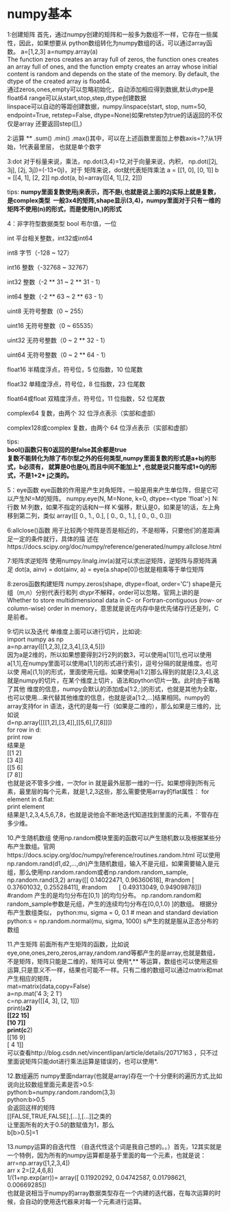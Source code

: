 <h1>numpy基本</h1>

1:创建矩阵
首先，通过numpy创建的矩阵和一般多为数组不一样，它存在一些属性，因此，如果想要从
python数组转化为numpy数组的话，可以通过array函数。
a=[1,2,3] a=numpy.array(a)<br/>
The function zeros creates an array full of zeros, the function ones creates an 
array full of ones, and the function empty creates an array whose initial content 
is random and depends on the state of the memory. By default, the dtype of the 
created array is float64.<br/>
通过zeros,ones,empty可以忽略初始化，自动添加相应得到数据,默认dtype是float64
range可以从start,stop,step,dtype创建数据<br/>
linspace可以自动的等距创建数据，numpy.linspace(start, stop, num=50, endpoint=True, retstep=False, dtype=None)如果retstep为true的话返回的不仅仅是array
还要返回step([],)<br/>

2:运算
**
.sum() .min() .max()其中，可以在上述函数里面加上参数axis=?,?从1开始，1代表最里层，
也就是单个数字

3:dot
对于标量来说，乘法，np.dot(3,4)=12,对于向量来说，内积， np.dot([2j, 3j], [2j, 3j])=(-13+0j)，对于
矩阵来说，dot就代表矩阵乘法 
a = [[1, 0], [0, 1]]
b = [[4, 1], [2, 2]]
np.dot(a, b)=array([[4, 1],[2, 2]])

tips:
<B>
  numpy里面复数使用j来表示，而不是i,也就是说上面的2j实际上就是复数，是complex类型
  一般3x4的矩阵,shape显示(3,4)，numpy里面对于只有一维的矩阵不使用(n)的形式，而是使用(n,)的形式
</B>

4：非字符型数据类型
bool	布尔值，一位

int	平台相关整数，int32或int64

int8	字节（-128 ~ 127）

int16	整数（-32768 ~ 32767）

int32	整数（-2 ** 31 ~ 2 ** 31 - 1）

int64	整数（-2 ** 63 ~ 2 ** 63 - 1）

uint8	无符号整数（0 ~ 255）

uint16	无符号整数（0 ~ 65535）

uint32	无符号整数（0 ~ 2 ** 32 - 1）

uint64	无符号整数（0 ~ 2 ** 64 - 1）

float16	半精度浮点，符号位，5 位指数，10 位尾数

float32	单精度浮点，符号位，8 位指数，23 位尾数

float64或float	双精度浮点，符号位，11 位指数，52 位尾数

complex64	复数，由两个 32 位浮点表示（实部和虚部）

complex128或complex	复数，由两个 64 位浮点表示（实部和虚部）

tips:</br><B>
bool()函数只有0返回的是false其余都是true</br>
复数不能转化为除了布尔型之外的任何类型,numpy里面复数的形式是a+bj的形式，b必须有，
就算是0也是0j,而且中间不能加上* ,也就是说只能写成1+0j的形式，不是1+2* j之类的。
</B>

5：eye函数
eye函数的作用是产生对角矩阵，一般是用来产生单位阵，但是它可以产生N!=M的矩阵。
numpy.eye(N, M=None, k=0, dtype=<type 'float'>)
N:行数
M:列数，如果不指定的话和N一样
K:偏移，默认是0，如果是1的话，左上角移到第二列，类似
array([[ 0.,  1.,  0.],
       [ 0.,  0.,  1.],
       [ 0.,  0.,  0.]])
</br>

6:allclose()函数
用于比较两个矩阵是否是相近的，不是相等，只要他们的差距满足一定的条件就行，具体的描
述在https://docs.scipy.org/doc/numpy/reference/generated/numpy.allclose.html
</br>

7:矩阵求逆矩阵
使用numpy.linalg.inv(a)就可以求出逆矩阵，逆矩阵与原矩阵满足
dot(a, ainv) = dot(ainv, a) = eye(a.shape[0])也就是相乘等于单位矩阵

8:zeros函数构建矩阵
numpy.zeros(shape, dtype=float, order='C')
shape是元组（m,n）分别代表行和列
dtypr不解释，order可以忽略，官网上讲的是Whether to store multidimensional data in C- or Fortran-contiguous (row- or column-wise) order in memory，意思就是说在内存中是优先储存行还是列，C是前者。

9:切片以及迭代
单维度上面可以进行切片，比如说:</br>
import numpy as np</br>
a=np.array([[1,2,3],[2,3,4],[3,4,5]])</br>
因为a是2维的，所以如果想要得到2行2列的数3，可以使用a[1][1],也可以使用a[1,1],在numpy里面可以使用a[1,1]的形式进行索引，逗号分隔的就是维度。也可以使
用a[(1,1)]的形式，里面使用元组。如果使用a[1:2]那么得到的就是[2,3,4],这就是numpy的切片，在某个维度上切片，语法和python切片一致。此时由于省略了其他
维度的信息，numpy会默认的添加成a[1:2,:]的形式，也就是其他为全取，也可以使用...来代替其他维度的信息，也就是说a[1:2,...]结果相同。numpy的array支持for in 语法，迭代的是每一行（如果是二维的），那么如果是三维的，比如说</br>
d=np.array([[[1,2],[3,4]],[[5,6],[7,8]]])</br>
for row in d:</br>
  print row</br>
结果是</br>
[[1 2]</br>
 [3 4]]</br>
[[5 6]</br>
 [7 8]]</br>
 也就是说不管多少维，一次for in 就是最外层那一维的一行。如果想得到所有元素，最里层的每个元素，就是1,2,3这些，那么需要使用array的flat属性：
 for element in d.flat:</br>
  print element</br>
 结果是1,2,3,4,5,6,7,8，也就是说他会不断地迭代知道找到里面的元素，不管存在多少维。</br>
 
 10.产生随机数组
 使用np.random模块里面的函数可以产生随机数以及根据某些分布产生数组。官网https://docs.scipy.org/doc/numpy/reference/routines.random.html
 可以使用np.random.rand(d1,d2,...,dn)产生随机数组，输入不是元组，如果需要输入是元组，那么使用np.random.random或者np.random.random_sample,
np.random.rand(3,2)
array([[ 0.14022471,  0.96360618],  #random
       [ 0.37601032,  0.25528411],  #random
       [ 0.49313049,  0.94909878]]) #random
产生的是均匀分布在[0,1)  ]的均匀分布。
np.random.random和random_sample参数是元组，产生的连续均匀分布在[0,0,1.0)  ]的数组。
根据分布产生数组类似，
python:mu, sigma = 0, 0.1 # mean and standard deviation
python:s = np.random.normal(mu, sigma, 1000)
s产生的就是服从正态分布的数组

11.产生矩阵
前面所有产生矩阵的函数，比如说eye,one,ones,zero,zeros,array,random.rand等都产生的是array,也就是数组，不是矩阵，矩阵只能是二维的，矩阵可以
使用*,** 等运算，数组也可以使用这些运算,只是意义不一样，结果也可能不一样。只有二维的数组可以通过matrix和mat产生相应的矩阵，</br>
mat=matrix(data,copy=False)</br>
a=np.mat('4 3; 2 1')</br>
c=np.array([[4, 3], [2, 1]])</br>
print(a**2)</br>
[[22 15]</br>
[10  7]]</br>
print(c**2)</br>
[[16  9]</br>
[ 4  1]]</br>
可以查看http://blog.csdn.net/vincentlipan/article/details/20717163 ，只不过里面说矩阵只能dot进行乘法运算是错误的，也可以使用*.</br>

12.数组遍历
numpy里面ndarray(也就是array)存在一个十分便利的遍历方式,比如说向比较数组里面元素是否>0.5:</br>
python:b=numpy.random.random(3,3)</br>
python:b>0.5</br>
会返回这样的矩阵</br>
[[FALSE,TRUE,FALSE],[...],[...]]之类的</br>
让里面所有的大于0.5的数赋值为1，那么</br>
b[b>0.5]=1</br>

13.numpy运算的自迭代性
（自迭代性这个词是我自己想的。。）首先，12其实就是一个特例，因为所有的numpy运算都是基于里面的每一个元素，也就是说：</br>
arr=np.array([1,2,3,4])</br>
arr x 2=[2,4,6,8]</br>
1/(1+np.exp(arr))= array([ 0.11920292,  0.04742587,  0.01798621,  0.00669285])</br> 
也就是说相当于numpy的array数据类型存在一个内建的迭代器，在每次运算的时候，会自动的使用迭代器来对每一个元素进行运算。

